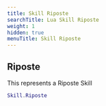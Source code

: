 ```yaml
---
title: Skill Riposte
searchTitle: Lua Skill Riposte
weight: 1
hidden: true
menuTitle: Skill Riposte
---
```

## Riposte

This represents a Riposte Skill
```lua
Skill.Riposte
```